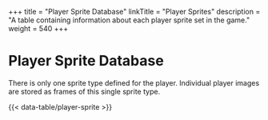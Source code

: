 +++
title = "Player Sprite Database"
linkTitle = "Player Sprites"
description = "A table containing information about each player sprite set in the game."
weight = 540
+++

# Player Sprite Database

There is only one sprite type defined for the player. Individual player images are stored as frames of this single sprite type.

{{< data-table/player-sprite >}}
